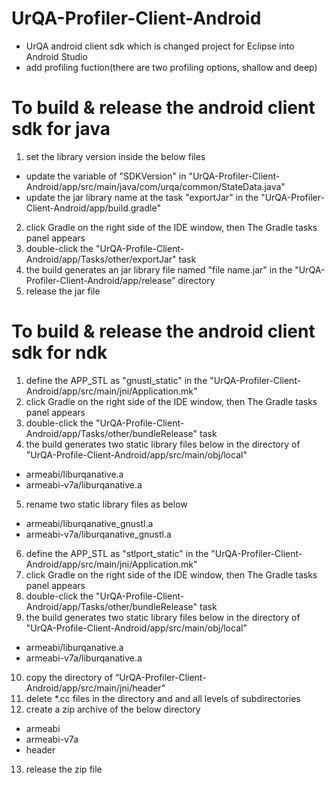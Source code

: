 # UrQA-Profiler-Client-Android
- UrQA android client sdk which is changed project for Eclipse into Android Studio
- add profiling fuction(there are two profiling options, shallow and deep)

# To build & release the android client sdk for java
1. set the library version inside the below files
 - update the variable of "SDKVersion" in "UrQA-Profiler-Client-Android/app/src/main/java/com/urqa/common/StateData.java"
 - update the jar library name at the task "exportJar" in the "UrQA-Profiler-Client-Android/app/build.gradle"
2. click Gradle on the right side of the IDE window, then The Gradle tasks panel appears
3. double-click the "UrQA-Profile-Client-Android/app/Tasks/other/exportJar" task
4. the build generates an jar library file named "file name.jar" in the "UrQA-Profiler-Client-Android/app/release” directory
5. release the jar file

# To build & release the android client sdk for ndk
1. define the APP_STL as "gnustl_static" in the "UrQA-Profiler-Client-Android/app/src/main/jni/Application.mk"
2. click Gradle on the right side of the IDE window, then The Gradle tasks panel appears
3. double-click the "UrQA-Profile-Client-Android/app/Tasks/other/bundleRelease" task
4. the build generates two static library files below in the directory of "UrQA-Profile-Client-Android/app/src/main/obj/local"
 - armeabi/liburqanative.a
 - armeabi-v7a/liburqanative.a
5. rename two static library files as below
 - armeabi/liburqanative_gnustl.a
 - armeabi-v7a/liburqanative_gnustl.a
6. define the APP_STL as "stlport_static" in the "UrQA-Profiler-Client-Android/app/src/main/jni/Application.mk"
7. click Gradle on the right side of the IDE window, then The Gradle tasks panel appears
8. double-click the "UrQA-Profile-Client-Android/app/Tasks/other/bundleRelease" task
9. the build generates two static library files below in the directory of "UrQA-Profile-Client-Android/app/src/main/obj/local”
 - armeabi/liburqanative.a
 - armeabi-v7a/liburqanative.a
10. copy the directory of “UrQA-Profiler-Client-Android/app/src/main/jni/header”
11. delete *.cc files in the directory and and all levels of subdirectories
12. create a zip archive of the below directory
  - armeabi
  - armeabi-v7a
  - header
13. release the zip file


